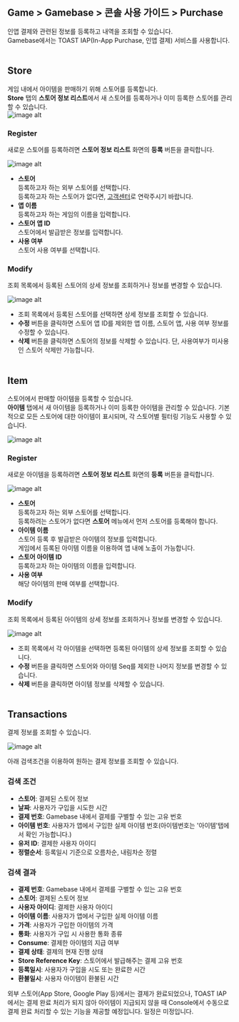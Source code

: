 ## Game > Gamebase > 콘솔 사용 가이드 > Purchase

인앱 결제와 관련된 정보를 등록하고 내역을 조회할 수 있습니다.<br/>
Gamebase에서는 TOAST IAP(In-App Purchase, 인앱 결제) 서비스를 사용합니다.<br/>
<br/>
## Store
게임 내에서 아이템을 판매하기 위해 스토어를 등록합니다.<br/> 
**Store** 탭의 **스토어 정보 리스트**에서 새 스토어를 등록하거나 이미 등록한 스토어를 관리할 수 있습니다.<br/>
![image alt](http://static.toastoven.net/prod_gamebase/Operators_Guide/Console_IAP_App1_1.0.png)


### Register

새로운 스토어를 등록하려면 **스토어 정보 리스트** 화면의 **등록** 버튼을 클릭합니다.

![image alt](http://static.toastoven.net/prod_gamebase/Operators_Guide/Console_IAP_App2_1.0.png)

* **스토어**<br/>  등록하고자 하는 외부 스토어를 선택합니다.<br />  등록하고자 하는 스토어가 없다면, [고객센터](https://alpha.toast.com/support/inquiry)로 연락주시기 바랍니다.<br />
* **앱 이름** <br/>  등록하고자 하는 게임의 이름을 입력합니다.<br />
* **스토어 앱 ID** <br/>  스토어에서 발급받은 정보를 입력합니다.<br />
* **사용 여부**<br/>  스토어 사용 여부를 선택합니다.<br />

### Modify

조회 목록에서 등록된 스토어의 상세 정보를 조회하거나 정보를 변경할 수 있습니다.

![image alt](http://static.toastoven.net/prod_gamebase/Operators_Guide/Console_IAP_App3_1.0.png)
- 조회 목록에서 등록된 스토어를 선택하면 상세 정보를 조회할 수 있습니다.<br />
- **수정** 버튼을 클릭하면 스토어 앱 ID를 제외한 앱 이름, 스토어 앱, 사용 여부 정보를 수정할 수 있습니다.<br />
- **삭제** 버튼을 클릭하면 스토어의 정보를 삭제할 수 있습니다. 단, 사용여부가 미사용인 스토어 삭제만 가능합니다.<br />
  <br/>

## Item

스토어에서 판매할 아이템을 등록할 수 있습니다. <br>
**아이템** 탭에서 새 아이템을 등록하거나 이미 등록한 아이템을 관리할 수 있습니다. 기본적으로 모든 스토어에 대한 아이템이 표시되며, 각 스토어별 필터링 기능도 사용할 수 있습니다.<br />

![image alt](http://static.toastoven.net/prod_gamebase/Operators_Guide/Console_IAP_Item1_1.0.png)

### Register

새로운 아이템을 등록하려면 **스토어 정보 리스트** 화면의 **등록** 버튼을 클릭합니다.

![image alt](http://static.toastoven.net/prod_gamebase/Operators_Guide/Console_IAP_Item2_1.0.png)

* **스토어**<br />  등록하고자 하는 외부 스토어를 선택합니다.<br />  등록하려는 스토어가 없다면 **스토어** 메뉴에서 먼저 스토어를 등록해야 합니다.<br />
* **아이템 이름**<br /> 스토어 등록 후 발급받은 아이템의 정보를 입력합니다.<br />게임에서 등록된 아이템 이름을 이용하여 앱 내에 노출이 가능합니다.<br>
* **스토어 아이템 ID**<br />등록하고자 하는 아이템의 이름을 입력합니다.<br />
* **사용 여부**<br />  해당 아이템의 판매 여부를 선택합니다.<br />

### Modify

조회 목록에서 등록된 아이템의 상세 정보를 조회하거나 정보를 변경할 수 있습니다.

![image alt](http://static.toastoven.net/prod_gamebase/Operators_Guide/Console_IAP_Item3_1.0.png)
- 조회 목록에서 각 아이템을 선택하면 등록된 아이템의 상세 정보를 조회할 수 있습니다.<br />
- **수정** 버튼을 클릭하면 스토어와 아이템 Seq를 제외한 나머지 정보를 변경할 수 있습니다.<br />
- **삭제** 버튼을 클릭하면 아이템 정보를 삭제할 수 있습니다.<br />
  <br/>

## Transactions
결제 정보를 조회할 수 있습니다.

![image alt](http://static.toastoven.net/prod_gamebase/Operators_Guide/Console_IAP_Transaction1_1.1.png)
<br />

아래 검색조건을 이용하여 원하는 결제 정보를 조회할 수 있습니다. <br>

### 검색 조건
- **스토어**: 결제된 스토어 정보
- **날짜**: 사용자가 구입을 시도한 시간
- **결제 번호**: Gamebase 내에서 결제를 구별할 수 있는 고유 번호
- **아이템 번호**: 사용자가 앱에서 구입한 실제 아이템 번호(아이템번호는 '아이템'탭에서 확인 가능합니다.)
- **유저 ID**: 결제한 사용자 아이디
- **정렬순서**: 등록일시 기준으로 오름차순, 내림차순 정렬



### 검색 결과
- **결제 번호**: Gamebase 내에서 결제를 구별할 수 있는 고유 번호
- **스토어**: 결제된 스토어 정보
- **사용자 아이디**: 결제한 사용자 아이디
- **아이템 이름**: 사용자가 앱에서 구입한 실제 아이템 이름
- **가격**: 사용자가 구입한 아이템의 가격
- **통화**: 사용자가 구입 시 사용한 통화 종류
- **Consume**: 결제한 아이템의 지급 여부
- **결제 상태**: 결제의 현재 진행 상태
- **Store Reference Key**: 스토어에서 발급해주는 결제 고유 번호
- **등록일시**: 사용자가 구입을 시도 또는 완료한 시간
- **환불일시**: 사용자 아이템이 환불된 시간

외부 스토어(App Store, Google Play 등)에서는 결제가 완료되었으나, TOAST IAP에서는 결제 완료 처리가 되지 않아 아이템이 지급되지 않을 때 Console에서 수동으로 결제 완료 처리할 수 있는 기능을 제공할 예정입니다. 일정은 미정입니다.<br />
